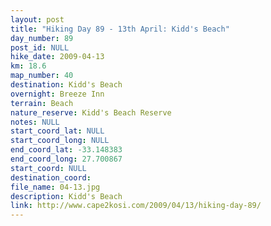 ```yaml
---
layout: post
title: "Hiking Day 89 - 13th April: Kidd's Beach"
day_number: 89
post_id: NULL
hike_date: 2009-04-13
km: 18.6
map_number: 40
destination: Kidd's Beach
overnight: Breeze Inn 
terrain: Beach
nature_reserve: Kidd's Beach Reserve
notes: NULL
start_coord_lat: NULL
start_coord_long: NULL
end_coord_lat: -33.148383
end_coord_long: 27.700867
start_coord: NULL
destination_coord: 
file_name: 04-13.jpg
description: Kidd's Beach
link: http://www.cape2kosi.com/2009/04/13/hiking-day-89/
---
```

